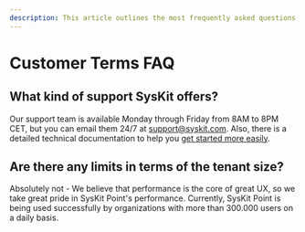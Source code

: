 ```yaml
---
description: This article outlines the most frequently asked questions about the customer terms for SysKit Point.
---
```


# Customer Terms FAQ

## What kind of support SysKit offers?

Our support team is available Monday through Friday from 8AM to 8PM CET, but you can email them 24/7 at support@syskit.com. Also, there is a detailed technical documentation to help you [get started more easily](../get-to-know-syskit-point/point-starter-kit.md).

## Are there any limits in terms of the tenant size?

Absolutely not - We believe that performance is the core of great UX, so we take great pride in SysKit Point's performance. Currently, SysKit Point is being used successfully by organizations with more than 300.000 users on a daily basis.